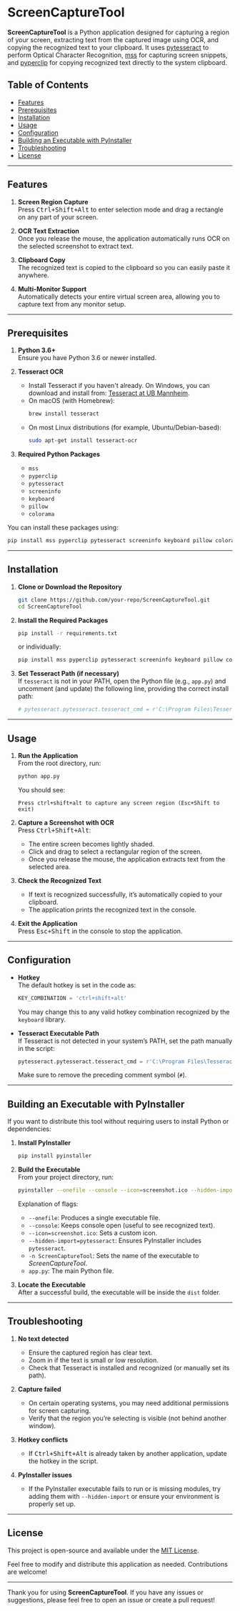 # ScreenCaptureTool

**ScreenCaptureTool** is a Python application designed for capturing a region of your screen, extracting text from the captured image using OCR, and copying the recognized text to your clipboard. It uses [pytesseract](https://github.com/madmaze/pytesseract) to perform Optical Character Recognition, [mss](https://github.com/BoboTiG/python-mss) for capturing screen snippets, and [pyperclip](https://github.com/asweigart/pyperclip) for copying recognized text directly to the system clipboard.

## Table of Contents

- [Features](#features)
- [Prerequisites](#prerequisites)
- [Installation](#installation)
- [Usage](#usage)
- [Configuration](#configuration)
- [Building an Executable with PyInstaller](#building-an-executable-with-pyinstaller)
- [Troubleshooting](#troubleshooting)
- [License](#license)

---

## Features

1. **Screen Region Capture**  
   Press <kbd>Ctrl+Shift+Alt</kbd> to enter selection mode and drag a rectangle on any part of your screen.  

2. **OCR Text Extraction**  
   Once you release the mouse, the application automatically runs OCR on the selected screenshot to extract text.

3. **Clipboard Copy**  
   The recognized text is copied to the clipboard so you can easily paste it anywhere.

4. **Multi-Monitor Support**  
   Automatically detects your entire virtual screen area, allowing you to capture text from any monitor setup.

---

## Prerequisites

1. **Python 3.6+**  
   Ensure you have Python 3.6 or newer installed.

2. **Tesseract OCR**  
   - Install Tesseract if you haven't already. On Windows, you can download and install from:
     [Tesseract at UB Mannheim](https://github.com/UB-Mannheim/tesseract/wiki).
   - On macOS (with Homebrew):  
     ```bash
     brew install tesseract
     ```
   - On most Linux distributions (for example, Ubuntu/Debian-based):
     ```bash
     sudo apt-get install tesseract-ocr
     ```

3. **Required Python Packages**  
   - `mss`
   - `pyperclip`
   - `pytesseract`
   - `screeninfo`
   - `keyboard`
   - `pillow`
   - `colorama`

You can install these packages using:
```bash
pip install mss pyperclip pytesseract screeninfo keyboard pillow colorama
```

---

## Installation

1. **Clone or Download the Repository**  
   ```bash
   git clone https://github.com/your-repo/ScreenCaptureTool.git
   cd ScreenCaptureTool
   ```

2. **Install the Required Packages**  
   ```bash
   pip install -r requirements.txt
   ```
   or individually:
   ```bash
   pip install mss pyperclip pytesseract screeninfo keyboard pillow colorama
   ```

3. **Set Tesseract Path (if necessary)**  
   If `tesseract` is not in your PATH, open the Python file (e.g., `app.py`) and uncomment (and update) the following line, providing the correct install path:
   ```python
   # pytesseract.pytesseract.tesseract_cmd = r'C:\Program Files\Tesseract-OCR\tesseract.exe'
   ```

---

## Usage

1. **Run the Application**  
   From the root directory, run:
   ```bash
   python app.py
   ```
   You should see:
   ```
   Press ctrl+shift+alt to capture any screen region (Esc+Shift to exit)
   ```

2. **Capture a Screenshot with OCR**  
   Press <kbd>Ctrl+Shift+Alt</kbd>:
   - The entire screen becomes lightly shaded.
   - Click and drag to select a rectangular region of the screen.
   - Once you release the mouse, the application extracts text from the selected area.

3. **Check the Recognized Text**  
   - If text is recognized successfully, it’s automatically copied to your clipboard.  
   - The application prints the recognized text in the console.

4. **Exit the Application**  
   Press <kbd>Esc+Shift</kbd> in the console to stop the application.

---

## Configuration

- **Hotkey**  
  The default hotkey is set in the code as:
  ```python
  KEY_COMBINATION = 'ctrl+shift+alt'
  ```
  You may change this to any valid hotkey combination recognized by the `keyboard` library.

- **Tesseract Executable Path**  
  If Tesseract is not detected in your system’s PATH, set the path manually in the script:
  ```python
  pytesseract.pytesseract.tesseract_cmd = r'C:\Program Files\Tesseract-OCR\tesseract.exe'
  ```
  Make sure to remove the preceding comment symbol (`#`).

---

## Building an Executable with PyInstaller

If you want to distribute this tool without requiring users to install Python or dependencies:

1. **Install PyInstaller**  
   ```bash
   pip install pyinstaller
   ```
2. **Build the Executable**  
   From your project directory, run:
   ```bash
   pyinstaller --onefile --console --icon=screenshot.ico --hidden-import=pytesseract -n ScreenCaptureTool app.py
   ```
   Explanation of flags:
   - `--onefile`: Produces a single executable file.
   - `--console`: Keeps console open (useful to see recognized text).
   - `--icon=screenshot.ico`: Sets a custom icon.
   - `--hidden-import=pytesseract`: Ensures PyInstaller includes `pytesseract`.
   - `-n ScreenCaptureTool`: Sets the name of the executable to *ScreenCaptureTool*.
   - `app.py`: The main Python file.

3. **Locate the Executable**  
   After a successful build, the executable will be inside the `dist` folder.

---

## Troubleshooting

1. **No text detected**  
   - Ensure the captured region has clear text.  
   - Zoom in if the text is small or low resolution.  
   - Check that Tesseract is installed and recognized (or manually set its path).

2. **Capture failed**  
   - On certain operating systems, you may need additional permissions for screen capturing.  
   - Verify that the region you’re selecting is visible (not behind another window).

3. **Hotkey conflicts**  
   - If <kbd>Ctrl+Shift+Alt</kbd> is already taken by another application, update the hotkey in the script.

4. **PyInstaller issues**  
   - If the PyInstaller executable fails to run or is missing modules, try adding them with `--hidden-import` or ensure your environment is properly set up.

---

## License

This project is open-source and available under the [MIT License](https://opensource.org/licenses/MIT). 

Feel free to modify and distribute this application as needed. Contributions are welcome!

---

Thank you for using **ScreenCaptureTool**. If you have any issues or suggestions, please feel free to open an issue or create a pull request!